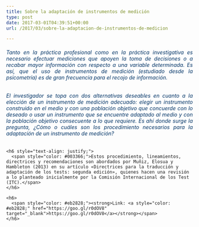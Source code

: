 ```yaml
---
title: Sobre la adaptación de instrumentos de medición
type: post
date: 2017-03-01T04:39:51+00:00
url: /2017/03/sobre-la-adaptacion-de-instrumentos-de-medicion

---
```

<h6 class="_5x46" style="text-align: justify;">
  <span style="color: #003366;">Tanto en la práctica profesional como en la práctica investigativa es necesario efectuar mediciones que apoyen la toma de decisiones o a recabar mayor información con respecto a una variable determinada. Es así, que el uso de instrumentos de medición (estudiado desde la psicometría) es de gran frecuencia para el recojo de información. </span>
</h6>

<div id="js_ye" class="_5pbx userContent" data-ft="{&quot;tn&quot;:&quot;K&quot;}">
  <div id="id_58b35def149449764136678" class="text_exposed_root text_exposed">
    <h6 style="text-align: justify;">
      <span style="color: #003366;"> El investigador se topa con dos alternativas deseables en cuanto a la elección de un instrumento de medición adecuado: elegir un instrumento construido en el medio y con una población objetivo que concuerde con lo deseado o usar un instrumento que se encuentre adaptado al medio y con la población objetivo consecuente a lo que requiere. Es ahí donde surge la pregunta, ¿Cómo o cuáles son los procedimiento necesarios para la adaptación de un instrumento de medición?</span>
    </h6>
    
    <h6 style="text-align: justify;">
      <span style="color: #003366;">Estos procedimiento, lineamientos, directrices y recomendaciones son abordados por Muñiz, Elosua y Hambleton (2013) en su artículo «Directrices para la traducción y adaptación de los tests: segunda edición», quienes hacen una revisión a lo planteado inicialmente por la Comisión Internacional de los Test (ITC).</span>
    </h6>
    
    <h6>
      <span style="color: #eb2828;"><strong>Link: <a style="color: #eb2828;" href="https://goo.gl/r0dOV8" target="_blank">https://goo.gl/r0dOV8</a></strong></span>
    </h6>
  </div>
</div>